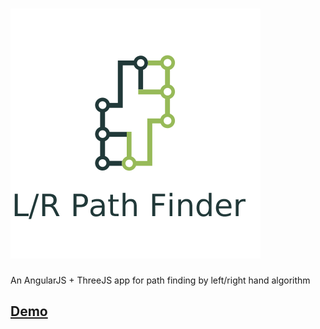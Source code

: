 ![PathFinder](https://raw.githubusercontent.com/wishmaster2016/PathFinder/master/assets/images/logo.png)
================
An AngularJS + ThreeJS app for path finding by left/right hand algorithm

## [Demo](http://wishmaster2016.github.io/PathFinder)
